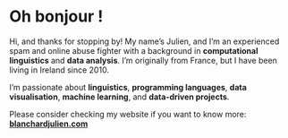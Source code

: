 # Oh bonjour !

Hi, and thanks for stopping by! My name’s Julien, and I’m an experienced spam and online abuse fighter with a background in **computational linguistics** and **data analysis**. I’m originally from France, but I have been living in Ireland since 2010.

I’m passionate about **linguistics**, **programming languages**, **data visualisation**, **machine learning**, and **data-driven projects**.

Please consider checking my website if you want to know more: [**blanchardjulien.com**](https://www.blanchardjulien.com/)

